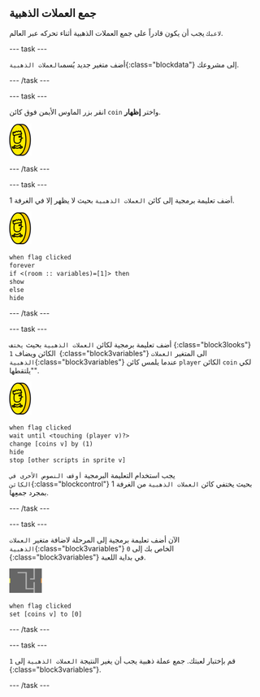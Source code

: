 ## جمع العملات الذهبية

`لاعبك` يجب أن يكون قادراً على جمع العملات الذهبية أثناء تحركه عبر العالم.

--- task ---

أضف متغير جديد يُسمى`العملات الذهبية`{:class="blockdata"} إلى مشروعك.

--- /task ---

--- task ---

انقر بزر الماوس الأيمن فوق كائن `coin` واختر **إظهار**.

![لقطة الشاشة](images/coin.png)

--- /task ---

--- task ---

أضف تعليمة برمجية إلى كائن `العملات الذهبية` بحيث لا يظهر إلا في الغرفة 1.

![لقطة الشاشة](images/coin.png)

```blocks3
when flag clicked
forever
if <(room :: variables)=[1]> then
show
else
hide
```

--- /task ---

--- task ---

أضف تعليمة برمجية لكائن `العملات الذهبية` بحيث `يختف` {:class="block3looks"} الكائن ويضاف `1 `{:class="block3variables"} الى المتغير `العملات الذهبية`{:class="block3variables"} عندما يلمس كائن `player` الكائن `coin` لكي "يلتقطها".

![العملات الذهبية](images/coin.png)

```blocks3
when flag clicked
wait until <touching (player v)?>
change [coins v] by (1)
hide
stop [other scripts in sprite v]
```

يجب استخدام التعليمة البرمجية `أوقف النصوص الأخرى في الكائن`{:class="blockcontrol"} بحيث يختفي كائن `العملات الذهبية` من الغرفة 1 بمجرد جمعِها.

--- /task ---

--- task ---

الآن أضف تعليمة برمجية إلى المرحلة لاضافة متغير `العملات الذهبية`{:class="block3variables"} الخاص بك إلى `0 `{:class="block3variables"} في بداية اللعبة.

![المنصة](images/stage.png)

```blocks3
when flag clicked
set [coins v] to [0]
```

--- /task ---

--- task ---

قم بإختبار لعبتك. جمع عملة ذهبية يجب أن يغير النتيجة `العملات الذهبية` إلى `1 `{:class="block3variables"}.

--- /task ---